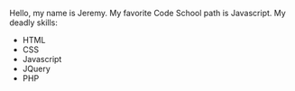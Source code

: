 Hello, my name is Jeremy. My favorite Code School path is Javascript.
My deadly skills:
* HTML
* CSS
* Javascript
* JQuery
* PHP

